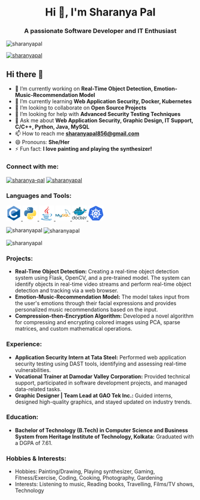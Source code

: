 <h1 align="center">Hi 👋, I'm Sharanya Pal</h1>
<h3 align="center">A passionate Software Developer and IT Enthusiast</h3>

<p align="left"> <img src="https://komarev.com/ghpvc/?username=sharanyapal&label=Profile%20views&color=0e75b6&style=flat" alt="sharanyapal" /> </p>

<p align="left"> <a href="https://github.com/ryo-ma/github-profile-trophy"><img src="https://github-profile-trophy.vercel.app/?username=sharanyapal" alt="sharanyapal" /></a> </p>

## Hi there 👋

- 🔭 I’m currently working on **Real-Time Object Detection, Emotion-Music-Recommendation Model**
- 🌱 I’m currently learning **Web Application Security, Docker, Kubernetes**
- 👯 I’m looking to collaborate on **Open Source Projects**
- 🤔 I’m looking for help with **Advanced Security Testing Techniques**
- 💬 Ask me about **Web Application Security, Graphic Design, IT Support, C/C++, Python, Java, MySQL**
- 📫 How to reach me **sharanyapal856@gmail.com**
- 😄 Pronouns: **She/Her**
- ⚡ Fun fact: **I love painting and playing the synthesizer!**

<h3 align="left">Connect with me:</h3>
<p align="left">
  <a href="https://www.linkedin.com/in/sharanya-pal-a9a637187/" target="blank"><img align="center" src="https://cdn.jsdelivr.net/npm/simple-icons@v3/icons/linkedin.svg" alt="sharanya-pal" height="30" width="40" /></a>
  <a href="https://github.com/sharanyapal" target="blank"><img align="center" src="https://cdn.jsdelivr.net/npm/simple-icons@v3/icons/github.svg" alt="sharanyapal" height="30" width="40" /></a>
</p>

<h3 align="left">Languages and Tools:</h3>
<p align="left">
  <a href="https://www.cprogramming.com/" target="_blank" rel="noreferrer"> <img src="https://raw.githubusercontent.com/devicons/devicon/master/icons/c/c-original.svg" alt="c" width="40" height="40"/> </a>
  <a href="https://www.python.org/" target="_blank" rel="noreferrer"> <img src="https://raw.githubusercontent.com/devicons/devicon/master/icons/python/python-original.svg" alt="python" width="40" height="40"/> </a>
  <a href="https://www.java.com" target="_blank" rel="noreferrer"> <img src="https://raw.githubusercontent.com/devicons/devicon/master/icons/java/java-original.svg" alt="java" width="40" height="40"/> </a>
  <a href="https://www.mysql.com/" target="_blank" rel="noreferrer"> <img src="https://raw.githubusercontent.com/devicons/devicon/master/icons/mysql/mysql-original-wordmark.svg" alt="mysql" width="40" height="40"/> </a>
  <a href="https://www.docker.com/" target="_blank" rel="noreferrer"> <img src="https://raw.githubusercontent.com/devicons/devicon/master/icons/docker/docker-original-wordmark.svg" alt="docker" width="40" height="40"/> </a>
  <a href="https://kubernetes.io/" target="_blank" rel="noreferrer"> <img src="https://raw.githubusercontent.com/devicons/devicon/master/icons/kubernetes/kubernetes-plain.svg" alt="kubernetes" width="40" height="40"/> </a>
</p>

<p><img align="left" src="https://github-readme-stats.vercel.app/api/top-langs?username=sharanyapal&show_icons=true&locale=en&layout=compact" alt="sharanyapal" /></p>

<p>&nbsp;<img align="center" src="https://github-readme-stats.vercel.app/api?username=sharanyapal&show_icons=true&locale=en" alt="sharanyapal" /></p>

<p><img align="center" src="https://github-readme-streak-stats.herokuapp.com/?user=sharanyapal&" alt="sharanyapal" /></p>

<h3 align="left">Projects:</h3>
<ul>
  <li><b>Real-Time Object Detection:</b> Creating a real-time object detection system using Flask, OpenCV, and a pre-trained model. The system can identify objects in real-time video streams and perform real-time object detection and tracking via a web browser.</li>
  <li><b>Emotion-Music-Recommendation Model:</b> The model takes input from the user's emotions through their facial expressions and provides personalized music recommendations based on the input.</li>
  <li><b>Compression-then-Encryption Algorithm:</b> Developed a novel algorithm for compressing and encrypting colored images using PCA, sparse matrices, and custom mathematical operations.</li>
</ul>

<h3 align="left">Experience:</h3>
<ul>
  <li><b>Application Security Intern at Tata Steel:</b> Performed web application security testing using DAST tools, identifying and assessing real-time vulnerabilities.</li>
  <li><b>Vocational Trainer at Damodar Valley Corporation:</b> Provided technical support, participated in software development projects, and managed data-related tasks.</li>
  <li><b>Graphic Designer | Team Lead at GAO Tek Inc.:</b> Guided interns, designed high-quality graphics, and stayed updated on industry trends.</li>
</ul>

<h3 align="left">Education:</h3>
<ul>
  <li><b>Bachelor of Technology (B.Tech) in Computer Science and Business System from Heritage Institute of Technology, Kolkata:</b> Graduated with a DGPA of 7.61.</li>
</ul>

<h3 align="left">Hobbies & Interests:</h3>
<ul>
  <li>Hobbies: Painting/Drawing, Playing synthesizer, Gaming, Fitness/Exercise, Coding, Cooking, Photography, Gardening</li>
  <li>Interests: Listening to music, Reading books, Travelling, Films/TV shows, Technology</li>
</ul>

